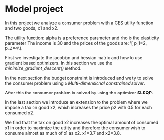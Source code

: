 # Model project

In this project we analyze a consumer problem with a CES utility function and two goods, x1 and x2.

The utility function: alpha is a preference parameter and rho is the elasticity parameter
The income is 30 and the prices of the goods are: \\[ p_1=2, p_2=4\\].

First we investigate the jacobian and hessian matrix and how to use gradient based optimizers. In this section we use the *minimize_gradient_descent()* method.

In the next section the budget constraint is introduced and we ty to solve the consumer problem using a *Multi-dimensional constrained solver*.

After this the consumer problem is solved by using the optimizer **SLSQP**.

In the last section we introduce an extension to the problem where we impose a tax on good x2, which increases the price p2 with 0.5 for each consumed x2. 

We find that the tax on good x2 increases the optimal amount of consumed x1 in order to maximize the utility and therefore the consumer wish to consume almost as much of x1 as x2. x1=3.7 and x2=3.8. 
